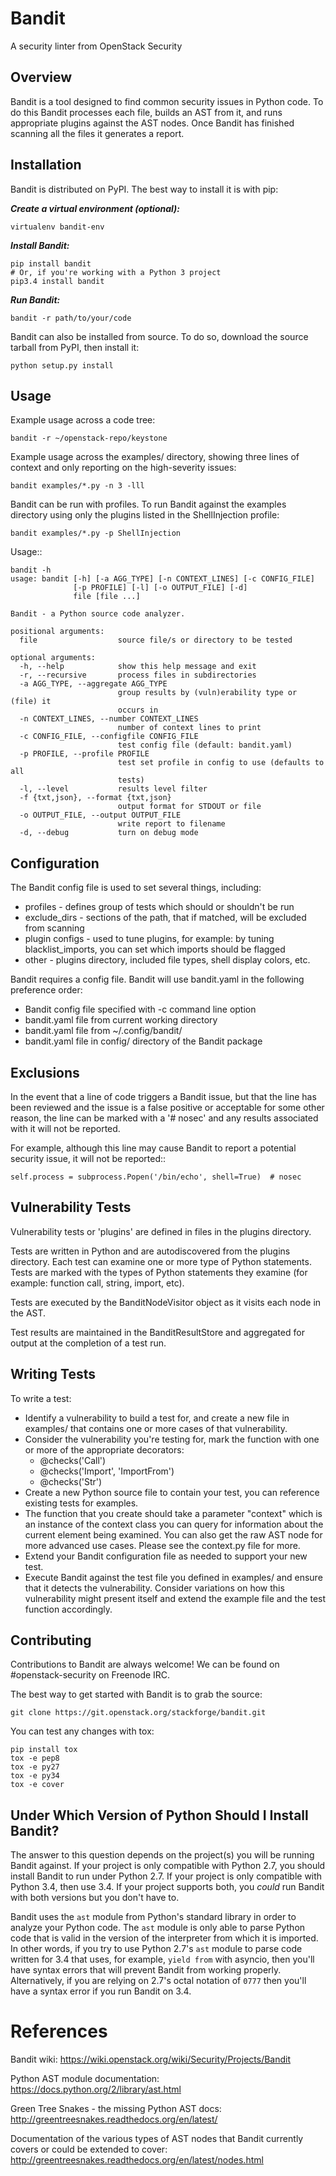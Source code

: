 Bandit
======

A security linter from OpenStack Security


Overview
--------
Bandit is a tool designed to find common security issues in Python code. To do
this Bandit processes each file, builds an AST from it, and runs appropriate
plugins against the AST nodes.  Once Bandit has finished scanning all the files
it generates a report.

Installation
------------
Bandit is distributed on PyPI.  The best way to install it is with pip:


***Create a virtual environment (optional):***

    virtualenv bandit-env

***Install Bandit:***

    pip install bandit
    # Or, if you're working with a Python 3 project
    pip3.4 install bandit

***Run Bandit:***

    bandit -r path/to/your/code


Bandit can also be installed from source.  To do so, download the source
tarball from PyPI, then install it:

    python setup.py install


Usage
-----
Example usage across a code tree:

    bandit -r ~/openstack-repo/keystone

Example usage across the examples/ directory, showing three lines of context
and only reporting on the high-severity issues:

    bandit examples/*.py -n 3 -lll

Bandit can be run with profiles.  To run Bandit against the examples directory
using only the plugins listed in the ShellInjection profile:

    bandit examples/*.py -p ShellInjection

Usage::

    bandit -h
    usage: bandit [-h] [-a AGG_TYPE] [-n CONTEXT_LINES] [-c CONFIG_FILE]
                  [-p PROFILE] [-l] [-o OUTPUT_FILE] [-d]
                  file [file ...]

    Bandit - a Python source code analyzer.

    positional arguments:
      file                  source file/s or directory to be tested

    optional arguments:
      -h, --help            show this help message and exit
      -r, --recursive       process files in subdirectories
      -a AGG_TYPE, --aggregate AGG_TYPE
                            group results by (vuln)erability type or (file) it
                            occurs in
      -n CONTEXT_LINES, --number CONTEXT_LINES
                            number of context lines to print
      -c CONFIG_FILE, --configfile CONFIG_FILE
                            test config file (default: bandit.yaml)
      -p PROFILE, --profile PROFILE
                            test set profile in config to use (defaults to all
                            tests)
      -l, --level           results level filter
      -f {txt,json}, --format {txt,json}
                            output format for STDOUT or file
      -o OUTPUT_FILE, --output OUTPUT_FILE
                            write report to filename
      -d, --debug           turn on debug mode


Configuration
-------------
The Bandit config file is used to set several things, including:
 - profiles - defines group of tests which should or shouldn't be run
 - exclude_dirs - sections of the path, that if matched, will be excluded from
 scanning
 - plugin configs - used to tune plugins, for example: by tuning
 blacklist_imports, you can set which imports should be flagged
 - other - plugins directory, included file types, shell display
 colors, etc.

Bandit requires a config file.  Bandit will use bandit.yaml in the following
preference order:

 - Bandit config file specified with -c command line option
 - bandit.yaml file from current working directory
 - bandit.yaml file from ~/.config/bandit/
 - bandit.yaml file in config/ directory of the Bandit package


Exclusions
----------
In the event that a line of code triggers a Bandit issue, but that the line
has been reviewed and the issue is a false positive or acceptable for some
other reason, the line can be marked with a '# nosec' and any results
associated with it will not be reported.

For example, although this line may cause Bandit to report a potential
security issue, it will not be reported::

    self.process = subprocess.Popen('/bin/echo', shell=True)  # nosec


Vulnerability Tests
-------------------
Vulnerability tests or 'plugins' are defined in files in the plugins directory.

Tests are written in Python and are autodiscovered from the plugins directory.
Each test can examine one or more type of Python statements.  Tests are marked
with the types of Python statements they examine (for example: function call,
string, import, etc).

Tests are executed by the BanditNodeVisitor object as it visits each node in
the AST.

Test results are maintained in the BanditResultStore and aggregated for output
at the completion of a test run.


Writing Tests
-------------
To write a test:
 - Identify a vulnerability to build a test for, and create a new file in
   examples/ that contains one or more cases of that vulnerability.
 - Consider the vulnerability you're testing for, mark the function with one
   or more of the appropriate decorators:
   - @checks('Call')
   - @checks('Import', 'ImportFrom')
   - @checks('Str')
 - Create a new Python source file to contain your test, you can reference
   existing tests for examples.
 - The function that you create should take a parameter "context" which is
   an instance of the context class you can query for information about the
   current element being examined.  You can also get the raw AST node for
   more advanced use cases.  Please see the context.py file for more.
 - Extend your Bandit configuration file as needed to support your new test.
 - Execute Bandit against the test file you defined in examples/ and ensure
   that it detects the vulnerability.  Consider variations on how this
   vulnerability might present itself and extend the example file and the test
   function accordingly.


Contributing
------------
Contributions to Bandit are always welcome!  We can be found on #openstack-security
on Freenode IRC.

The best way to get started with Bandit is to grab the source:

    git clone https://git.openstack.org/stackforge/bandit.git

You can test any changes with tox:

    pip install tox
    tox -e pep8
    tox -e py27
    tox -e py34
    tox -e cover


Under Which Version of Python Should I Install Bandit?
------------------------------------------------------
The answer to this question depends on the project(s) you will be running
Bandit against. If your project is only compatible with Python 2.7, you
should install Bandit to run under Python 2.7. If your project is only
compatible with Python 3.4, then use 3.4. If your project supports both, you
*could* run Bandit with both versions but you don't have to.

Bandit uses the `ast` module from Python's standard library in order to
analyze your Python code. The `ast` module is only able to parse Python code
that is valid in the version of the interpreter from which it is imported. In
other words, if you try to use Python 2.7's `ast` module to parse code written
for 3.4 that uses, for example, `yield from` with asyncio, then you'll have
syntax errors that will prevent Bandit from working properly. Alternatively,
if you are relying on 2.7's octal notation of `0777` then you'll have a syntax
error if you run Bandit on 3.4.


References
==========

Bandit wiki: https://wiki.openstack.org/wiki/Security/Projects/Bandit

Python AST module documentation: https://docs.python.org/2/library/ast.html

Green Tree Snakes - the missing Python AST docs:
http://greentreesnakes.readthedocs.org/en/latest/

Documentation of the various types of AST nodes that Bandit currently covers
or could be extended to cover:
http://greentreesnakes.readthedocs.org/en/latest/nodes.html
